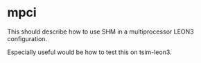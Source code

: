 mpci
====
This should describe how to use SHM in a multiprocessor LEON3
configuration.

Especially useful would be how to test this on tsim-leon3.
